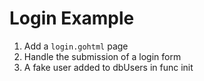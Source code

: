 # Login Example

<!-- markdownlint-disable -->
<ol>
    <li>Add a <code>login.gohtml</code> page</li>
    <li>Handle the submission of a login form</li>
    <li>A fake user added to dbUsers in func init</li> 
</ol>

